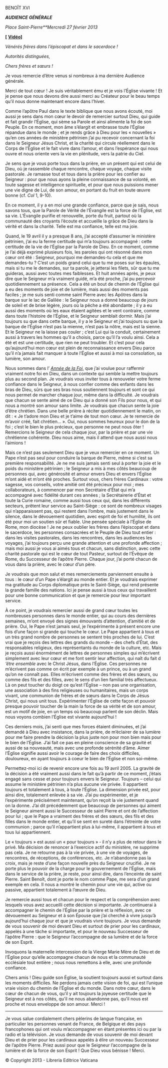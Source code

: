 BENOÎT XVI

***AUDIENCE GÉNÉRALE***

*Place Saint-Pierre**Mercredi 27 février* *2013*

**[** **[Vidéo](http://player.rv.va/vaticanplayer.asp?language=it&tic=VA_F4N3NKAL)]**

*Vénérés frères dans l’épiscopat et dans le sacerdoce !*

*Autorités distinguées,*

*Chers frères et sœurs !*

Je vous remercie d’être venus si nombreux à ma dernière Audience générale.

Merci de tout cœur ! Je suis véritablement ému et je vois l’Église vivante ! Et je pense que nous devons dire aussi merci au Créateur pour le beau temps qu’il nous donne maintenant encore dans l’hiver.

Comme l’apôtre Paul dans le texte biblique que nous avons écouté, moi aussi je sens dans mon cœur le devoir de remercier surtout Dieu, qui guide et fait grandir l’Église, qui sème sa Parole et ainsi alimente la foi de son Peuple. En ce moment, mon âme s’élargit et embrasse toute l’Église répandue dans le monde ; et je rends grâce à Dieu pour les « nouvelles » qu’en ces années de ministère pétrinien j’ai pu recevoir concernant la foi dans le Seigneur Jésus Christ, et la charité qui circule réellement dans le Corps de l’Église et le fait vivre dans l’amour, et dans l’espérance qui nous ouvre et nous oriente vers la vie en plénitude, vers la patrie du Ciel.

Je sens que je vous porte tous dans la prière, en un présent qui est celui de Dieu, où je rassemble chaque rencontre, chaque voyage, chaque visite pastorale. Je ramasse tout et tous dans la prière pour les confier au Seigneur : pour que nous ayons la pleine connaissance de sa volonté, en toute sagesse et intelligence spirituelle, et pour que nous puissions mener une vie digne de Lui, de son amour, en portant du fruit en toute œuvre bonne (cf. *Col* 1, 9-10).

En ce moment, il y a en moi une grande confiance, parce que je sais, nous savons tous, que la Parole de Vérité de l’Évangile est la force de l’Église, est sa vie. L’Évangile purifie et renouvelle, porte du fruit, partout où la communauté des croyants l’écoute et accueille la grâce de Dieu dans la vérité et dans la charité. Telle est ma confiance, telle est ma joie.

Quand, le 19 avril il y a presque 8 ans, j’ai accepté d’assumer le ministère pétrinien, j’ai eu la ferme certitude qui m’a toujours accompagné : cette certitude de la vie de l’Église par la Parole de Dieu. En ce moment, comme je l’ai déjà exprimé plusieurs fois, les paroles qui ont résonné dans mon cœur ont été : Seigneur, pourquoi me demandes-tu cela et que me demandes-tu ? C’est un poids grand celui que tu me poses sur les épaules, mais si tu me le demandes, sur ta parole, je jetterai les filets, sûr que tu me guideras, aussi avec toutes mes faiblesses. Et huit années après, je peux dire que le Seigneur m’a vraiment guidé, m’a été proche, j’ai pu percevoir quotidiennement sa présence. Cela a été un bout de chemin de l’Église qui a eu des moments de joie et de lumière, mais aussi des moments pas faciles ; je me suis senti comme saint Pierre avec les Apôtres dans la barque sur le lac de Galilée : le Seigneur nous a donné beaucoup de jours de soleil et de brise légère, jours où la pêche a été abondante ; il y a eu aussi des moments où les eaux étaient agitées et le vent contraire, comme dans toute l’histoire de l’Église, et le Seigneur semblait dormir. Mais j’ai toujours su que dans cette barque, il y a le Seigneur et j’ai toujours su que la barque de l’Église n’est pas la mienne, n’est pas la nôtre, mais est la sienne. Et le Seigneur ne la laisse pas couler ; c’est Lui qui la conduit, certainement aussi à travers les hommes qu’il a choisis, parce qu’il l’a voulu ainsi. Cela a été et est une certitude, que rien ne peut troubler. Et c’est pour cela qu’aujourd’hui mon cœur est plein de reconnaissance envers Dieu parce qu’il n’a jamais fait manquer à toute l’Église et aussi à moi sa consolation, sa lumière, son amour.

Nous sommes dans l’ *[Année de la Foi](http://www.vatican.va/special/annus_fidei/index_fr.htm)*, que j’ai voulue pour raffermir vraiment notre foi en Dieu, dans un contexte qui semble la mettre toujours plus au second plan. Je voudrais vous inviter tous à renouveler votre ferme confiance dans le Seigneur, à nous confier comme des enfants dans les bras de Dieu, sûrs que ses bras nous soutiennent toujours et sont ce qui nous permet de marcher chaque jour, même dans la difficulté. Je voudrais que chacun se sente aimé de ce Dieu qui a donné son Fils pour nous, et qui nous a montré son amour sans limite. Je voudrais que chacun sente la joie d’être chrétien. Dans une belle prière à réciter quotidiennement le matin, on dit : « Je t’adore mon Dieu et je t’aime de tout mon cœur. Je te remercie de m’avoir créé, fait chrétien… ». Oui, nous sommes heureux pour le don de la foi ; c’est le bien le plus précieux, que personne ne peut nous ôter ! Remercions le Seigneur de cela chaque jour, par la prière et par une vie chrétienne cohérente. Dieu nous aime, mais il attend que nous aussi nous l’aimions !

Mais ce n’est pas seulement Dieu que je veux remercier en ce moment. Un Pape n’est pas seul pour conduire la barque de Pierre, même si c’est sa première responsabilité. Je ne me suis jamais senti seul à porter la joie et le poids du ministère pétrinien ; le Seigneur a mis à mes côtés beaucoup de personnes qui, avec générosité et amour envers Dieu et envers l’Église m’ont aidé et m’ont été proches. Surtout vous, chers frères Cardinaux : votre sagesse, vos conseils, votre amitié ont été précieux pour moi ; mes collaborateurs, à commencer par mon Secrétaire d’État qui m’a accompagné avec fidélité durant ces années ; la Secrétairerie d’État et toute la Curie romaine, comme aussi tous ceux qui, dans les différents secteurs, prêtent leur service au Saint-Siège : ce sont de nombreux visages qui n’apparaissent pas, qui restent dans l’ombre, mais justement dans le silence, dans le dévouement quotidien, avec esprit de foi et humilité, ils ont été pour moi un soutien sûr et fiable. Une pensée spéciale à l’Église de Rome, mon diocèse ! Je ne peux oublier les frères dans l’épiscopat et dans le sacerdoce, les personnes consacrées et le Peuple de Dieu tout entier : dans les visites pastorales, dans les rencontres, dans les audiences les voyages, j’ai toujours perçu une grande attention et une profonde affection ; mais moi aussi je vous ai aimés tous et chacun, sans distinction, avec cette charité pastorale qui est le cœur de tout Pasteur, surtout de l’Évêque de Rome, du Successeur de l’apôtre Pierre. Chaque jour, j’ai porté chacun de vous dans la prière, avec le cœur d’un père.

Je voudrais que mon salut et mes remerciements parviennent ensuite à tous : le cœur d’un Pape s’élargit au monde entier. Et je voudrais exprimer ma gratitude au Corps diplomatique près le Saint-Siège, qui rend présente la grande famille des nations. Ici je pense aussi à tous ceux qui travaillent pour une bonne communication et que je remercie pour leur important service.

À ce point, je voudrais remercier aussi de grand cœur toutes les nombreuses personnes dans le monde entier, qui au cours des dernières semaines, m’ont envoyé des signes émouvants d’attention, d’amitié et de prière. Oui, le Pape n’est jamais seul, je l’expérimente à présent encore une fois d’une façon si grande qui touche le cœur. Le Pape appartient à tous et un très grand nombre de personnes se sentent très proches de lui. C’est vrai que je reçois des lettres des grands du monde – des chefs d’État, des responsables religieux, des représentants du monde de la culture, etc. Mais je reçois aussi énormément de lettres de personnes simples qui m’écrivent simplement avec leur cœur et me font sentir leur affection, qui naît du fait d *’être ensemble* avec le Christ Jésus, dans l’Église. Ces personnes ne m’écrivent pas comme on écrit par exemple à un prince, ou à un grand qu’on ne connaît pas. Elles m’écrivent comme des frères et des sœurs, ou comme des fils et des filles, avec le sens d’un lien familial très affectueux. Là on peut toucher du doigt ce qu’est l’Église – non pas une organisation, une association à des fins religieuses ou humanitaires, mais un corps vivant, une communion de frères et de sœurs dans le Corps de Jésus Christ, qui nous unit tous. Expérimenter l’Église de cette façon et pouvoir presque pouvoir toucher de la main la force de sa vérité et de son amour, est un motif de joie, en un temps où beaucoup parlent de son déclin. Mais nous voyons combien l’Église est vivante aujourd’hui !

Ces derniers mois, j’ai senti que mes forces étaient diminuées, et j’ai demandé à Dieu avec insistance, dans la prière, de m’éclairer de sa lumière pour me faire prendre la décision la plus juste non pour mon bien mais pour le bien de l’Église. J’ai fait ce pas en pleine conscience de sa gravité et aussi de sa nouveauté, mais avec une profonde sérénité d’âme. Aimer l’Église signifie aussi avoir le courage de faire des choix difficiles, douloureux, en ayant toujours à coeur le bien de l’Église et non soi-même.

Permettez-moi ici de revenir encore une fois au 19 avril 2005. La gravité de la décision a été vraiment aussi dans le fait qu’à partir de ce moment, j’étais engagé sans cesse et pour toujours envers le Seigneur. Toujours – celui qui assume le ministère pétrinien n’a plus aucune vie privée. Il appartient toujours et totalement à tous, à toute l’Église. La dimension privée est, pour ainsi dire, totalement enlevée à sa vie. J’ai pu expérimenter, et je l’expérimente précisément maintenant, qu’on reçoit la vie justement quand on la donne. J’ai dit précédemment que beaucoup de personnes qui aiment le Seigneur aiment aussi le Successeur de saint Pierre et ont de l’affection pour lui ; que le Pape a vraiment des frères et des sœurs, des fils et des filles dans le monde entier, et qu’il se sent en sureté dans l’étreinte de votre communion ; parce qu’il n’appartient plus à lui-même, il appartient à tous et tous lui appartiennent.

Le « toujours » est aussi un « pour toujours » ‑ il n’y a plus de retour dans le privé. Ma décision de renoncer à l’exercice actif du ministère, ne supprime pas cela. Je ne retourne pas à la vie privée, à une vie de voyages, de rencontres, de réceptions, de conférences, etc. Je n’abandonne pas la croix, mais je reste d’une façon nouvelle près du Seigneur crucifié. Je ne porte plus le pouvoir de la charge pour le gouvernement de l’Église, mais dans le service de la prière, je reste, pour ainsi dire, dans l’enceinte de saint Pierre. Saint Benoît, dont je porte le nom comme Pape, me sera d’un grand exemple en cela. Il nous a montré le chemin pour une vie qui, active ou passive, appartient totalement à l’œuvre de Dieu.

Je remercie aussi tous et chacun pour le respect et la compréhension avec lesquels vous avez accueilli cette décision si importante. Je continuerai à accompagner le chemin de l’Église par la prière et la réflexion, avec ce dévouement au Seigneur et à son Épouse que j’ai cherché à vivre jusqu’à aujourd’hui chaque jour et que je voudrais vivre toujours. Je vous demande de vous souvenir de moi devant Dieu et surtout de prier pour les cardinaux, appelés à une tâche si importante, et pour le nouveau Successeur de l’apôtre Pierre : que le Seigneur l’accompagne de sa lumière et de la force de son Esprit.

Invoquons la maternelle intercession de la Vierge Marie Mère de Dieu et de l’Église pour qu’elle accompagne chacun de nous et la communauté ecclésiale tout entière ; nous nous remettons à elle, avec une profonde confiance.

Chers amis ! Dieu guide son Église, la soutient toujours aussi et surtout dans les moments difficiles. Ne perdons jamais cette vision de foi, qui est l’unique vraie vision du chemin de l’Église et du monde. Dans notre cœur, dans le cœur de chacun de vous, qu’il y ait toujours la joyeuse certitude que le Seigneur est à nos côtés, qu’il ne nous abandonne pas, qu’il nous est proche et nous enveloppe de son amour. Merci !

* * *

Je vous salue cordialement chers pèlerins de langue française, en particulier les personnes venant de France, de Belgique et des pays francophones qui ont voulu m’accompagner en étant présentes ici ou par la radio et la télévision. Je vous demande de vous souvenir de moi devant Dieu et de prier pour les cardinaux appelés à élire un nouveau Successeur de l’apôtre Pierre. Priez aussi pour que le Seigneur l’accompagne de la lumière et de la force de son Esprit ! Que Dieu vous bénisse ! Merci.

© Copyright 2013 - Libreria Editrice Vaticana